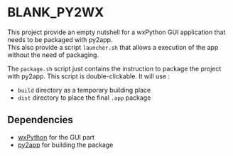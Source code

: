 # BLANK_PY2WX

This project provide an empty nutshell for a wxPython GUI application that needs to be packaged with py2app.  
This also provide a script `launcher.sh` that allows a execution of the app without the need of packaging.

The `package.sh` script just contains the instruction to package the project with py2app. This script is double-clickable. It will use :

- `build` directory as a temporary building place
- `dist` directory to place the final `.app` package

## Dependencies

- [wxPython](http://www.wxpython.org/) for the GUI part
- [py2app](https://pypi.python.org/pypi/py2app/) for building the package